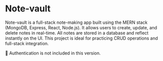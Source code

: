 # Note-vault
Note-vault is a full-stack note-making app built using the MERN stack (MongoDB, Express, React, Node.js). It allows users to create, update, and delete notes in real-time. All notes are stored in a database and reflect instantly on the UI. This project is ideal for practicing CRUD operations and full-stack integration.

🚫 Authentication is not included in this version.
